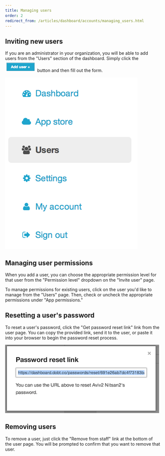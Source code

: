 ```yaml
---
title: Managing users
order: 2
redirect_from: /articles/dashboard/accounts/managing_users.html
---
```


## Inviting new users

If you are an administrator in your organization, you will be able to add users from the "Users" section of the dashboard. Simply click the ![add user](../images/add_user.png) button and then fill out the form.

![users](../images/users.png)

## Managing user permissions

When you add a user, you can choose the appropriate permission level for that user from the "Permission level" dropdown on the "Invite user" page.

To manage permissions for existing users, click on the user you'd like to manage from the "Users" page. Then, check or uncheck the appropriate permissions under "App permissions."

## Resetting a user's password

To reset a user's password, click the "Get password reset link" link from the user page. You can copy the provided link, send it to the user, or paste it into your browser to begin the password reset process.

![reset password](../images/reset_password.png)

## Removing users

To remove a user, just click the "Remove from staff" link at the bottom of the user page. You will be prompted to confirm that you want to remove that user.
